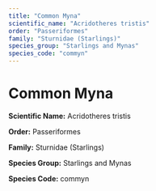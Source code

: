 ```yaml
---
title: "Common Myna"
scientific_name: "Acridotheres tristis"
order: "Passeriformes"
family: "Sturnidae (Starlings)"
species_group: "Starlings and Mynas"
species_code: "commyn"
---
```


# Common Myna

**Scientific Name:** Acridotheres tristis

**Order:** Passeriformes

**Family:** Sturnidae (Starlings)

**Species Group:** Starlings and Mynas

**Species Code:** commyn
